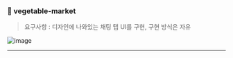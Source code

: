 ### 🥕 vegetable-market 

> 요구사항 : 디자인에 나와있는 채팅 탭 UI를 구현, 구현 방식은 자유

![image](https://github.com/Assignment-su/vegetable-market/assets/99783474/524e7ce0-172f-4f94-9d16-e326768931ee)


---


